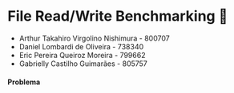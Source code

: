 # File Read/Write Benchmarking 📂
- Arthur Takahiro Virgolino Nishimura - 800707
- Daniel Lombardi de Oliveira - 738340
- Eric Pereira Queiroz Moreira - 799662
- Gabrielly Castilho Guimarães - 805757

#### Problema
